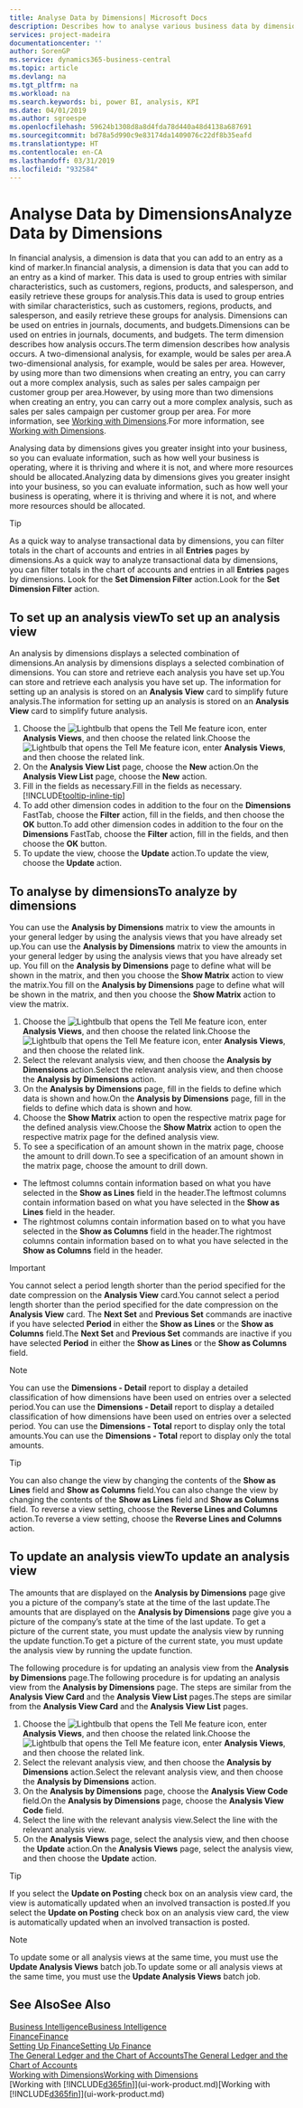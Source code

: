 ```yaml
---
title: Analyse Data by Dimensions| Microsoft Docs
description: Describes how to analyse various business data by dimensions.
services: project-madeira
documentationcenter: ''
author: SorenGP
ms.service: dynamics365-business-central
ms.topic: article
ms.devlang: na
ms.tgt_pltfrm: na
ms.workload: na
ms.search.keywords: bi, power BI, analysis, KPI
ms.date: 04/01/2019
ms.author: sgroespe
ms.openlocfilehash: 59624b1308d8a8d4fda78d440a48d4138a687691
ms.sourcegitcommit: bd78a5d990c9e83174da1409076c22df8b35eafd
ms.translationtype: HT
ms.contentlocale: en-CA
ms.lasthandoff: 03/31/2019
ms.locfileid: "932584"
---
```

#  <a name="analyze-data-by-dimensions"></a><span data-ttu-id="893d1-103">Analyse Data by Dimensions</span><span class="sxs-lookup"><span data-stu-id="893d1-103">Analyze Data by Dimensions</span></span>
<span data-ttu-id="893d1-104">In financial analysis, a dimension is data that you can add to an entry as a kind of marker.</span><span class="sxs-lookup"><span data-stu-id="893d1-104">In financial analysis, a dimension is data that you can add to an entry as a kind of marker.</span></span> <span data-ttu-id="893d1-105">This data is used to group entries with similar characteristics, such as customers, regions, products, and salesperson, and easily retrieve these groups for analysis.</span><span class="sxs-lookup"><span data-stu-id="893d1-105">This data is used to group entries with similar characteristics, such as customers, regions, products, and salesperson, and easily retrieve these groups for analysis.</span></span> <span data-ttu-id="893d1-106">Dimensions can be used on entries in journals, documents, and budgets.</span><span class="sxs-lookup"><span data-stu-id="893d1-106">Dimensions can be used on entries in journals, documents, and budgets.</span></span> <span data-ttu-id="893d1-107">The term dimension describes how analysis occurs.</span><span class="sxs-lookup"><span data-stu-id="893d1-107">The term dimension describes how analysis occurs.</span></span> <span data-ttu-id="893d1-108">A two-dimensional analysis, for example, would be sales per area.</span><span class="sxs-lookup"><span data-stu-id="893d1-108">A two-dimensional analysis, for example, would be sales per area.</span></span> <span data-ttu-id="893d1-109">However, by using more than two dimensions when creating an entry, you can carry out a more complex analysis, such as sales per sales campaign per customer group per area.</span><span class="sxs-lookup"><span data-stu-id="893d1-109">However, by using more than two dimensions when creating an entry, you can carry out a more complex analysis, such as sales per sales campaign per customer group per area.</span></span> <span data-ttu-id="893d1-110">For more information, see [Working with Dimensions](finance-dimensions.md).</span><span class="sxs-lookup"><span data-stu-id="893d1-110">For more information, see [Working with Dimensions](finance-dimensions.md).</span></span>

<span data-ttu-id="893d1-111">Analysing data by dimensions gives you greater insight into your business, so you can evaluate information, such as how well your business is operating, where it is thriving and where it is not, and where more resources should be allocated.</span><span class="sxs-lookup"><span data-stu-id="893d1-111">Analyzing data by dimensions gives you greater insight into your business, so you can evaluate information, such as how well your business is operating, where it is thriving and where it is not, and where more resources should be allocated.</span></span>

> [!TIP]
> <span data-ttu-id="893d1-112">As a quick way to analyse transactional data by dimensions, you can filter totals in the chart of accounts and entries in all **Entries** pages by dimensions.</span><span class="sxs-lookup"><span data-stu-id="893d1-112">As a quick way to analyze transactional data by dimensions, you can filter totals in the chart of accounts and entries in all **Entries** pages by dimensions.</span></span> <span data-ttu-id="893d1-113">Look for the **Set Dimension Filter** action.</span><span class="sxs-lookup"><span data-stu-id="893d1-113">Look for the **Set Dimension Filter** action.</span></span>

## <a name="to-set-up-an-analysis-view"></a><span data-ttu-id="893d1-114">To set up an analysis view</span><span class="sxs-lookup"><span data-stu-id="893d1-114">To set up an analysis view</span></span>  
<span data-ttu-id="893d1-115">An analysis by dimensions displays a selected combination of dimensions.</span><span class="sxs-lookup"><span data-stu-id="893d1-115">An analysis by dimensions displays a selected combination of dimensions.</span></span> <span data-ttu-id="893d1-116">You can store and retrieve each analysis you have set up.</span><span class="sxs-lookup"><span data-stu-id="893d1-116">You can store and retrieve each analysis you have set up.</span></span> <span data-ttu-id="893d1-117">The information for setting up an analysis is stored on an **Analysis View** card to simplify future analysis.</span><span class="sxs-lookup"><span data-stu-id="893d1-117">The information for setting up an analysis is stored on an **Analysis View** card to simplify future analysis.</span></span>  

1. <span data-ttu-id="893d1-118">Choose the ![Lightbulb that opens the Tell Me feature](media/ui-search/search_small.png "Tell me what you want to do") icon, enter **Analysis Views**, and then choose the related link.</span><span class="sxs-lookup"><span data-stu-id="893d1-118">Choose the ![Lightbulb that opens the Tell Me feature](media/ui-search/search_small.png "Tell me what you want to do") icon, enter **Analysis Views**, and then choose the related link.</span></span>  
2. <span data-ttu-id="893d1-119">On the **Analysis View List** page, choose the **New** action.</span><span class="sxs-lookup"><span data-stu-id="893d1-119">On the **Analysis View List** page, choose the **New** action.</span></span>
3. <span data-ttu-id="893d1-120">Fill in the fields as necessary.</span><span class="sxs-lookup"><span data-stu-id="893d1-120">Fill in the fields as necessary.</span></span> [!INCLUDE[tooltip-inline-tip](includes/tooltip-inline-tip_md.md)]
4. <span data-ttu-id="893d1-121">To add other dimension codes in addition to the four on the **Dimensions** FastTab, choose the **Filter** action, fill in the fields, and then choose the **OK** button.</span><span class="sxs-lookup"><span data-stu-id="893d1-121">To add other dimension codes in addition to the four on the **Dimensions** FastTab, choose the **Filter** action, fill in the fields, and then choose the **OK** button.</span></span>  
5. <span data-ttu-id="893d1-122">To update the view, choose the **Update** action.</span><span class="sxs-lookup"><span data-stu-id="893d1-122">To update the view, choose the **Update** action.</span></span>

## <a name="to-analyze-by-dimensions"></a><span data-ttu-id="893d1-123">To analyse by dimensions</span><span class="sxs-lookup"><span data-stu-id="893d1-123">To analyze by dimensions</span></span>
<span data-ttu-id="893d1-124">You can use the **Analysis by Dimensions** matrix to view the amounts in your general ledger by using the analysis views that you have already set up.</span><span class="sxs-lookup"><span data-stu-id="893d1-124">You can use the **Analysis by Dimensions** matrix to view the amounts in your general ledger by using the analysis views that you have already set up.</span></span> <span data-ttu-id="893d1-125">You fill on the **Analysis by Dimensions** page to define what will be shown in the matrix, and then you choose the **Show Matrix** action to view the matrix.</span><span class="sxs-lookup"><span data-stu-id="893d1-125">You fill on the **Analysis by Dimensions** page to define what will be shown in the matrix, and then you choose the **Show Matrix** action to view the matrix.</span></span>  

1. <span data-ttu-id="893d1-126">Choose the ![Lightbulb that opens the Tell Me feature](media/ui-search/search_small.png "Tell me what you want to do") icon, enter **Analysis Views**, and then choose the related link.</span><span class="sxs-lookup"><span data-stu-id="893d1-126">Choose the ![Lightbulb that opens the Tell Me feature](media/ui-search/search_small.png "Tell me what you want to do") icon, enter **Analysis Views**, and then choose the related link.</span></span>  
2. <span data-ttu-id="893d1-127">Select the relevant analysis view,  and then choose the **Analysis by Dimensions** action.</span><span class="sxs-lookup"><span data-stu-id="893d1-127">Select the relevant analysis view,  and then choose the **Analysis by Dimensions** action.</span></span>
3. <span data-ttu-id="893d1-128">On the **Analysis by Dimensions** page, fill in the fields to define which data is shown and how.</span><span class="sxs-lookup"><span data-stu-id="893d1-128">On the **Analysis by Dimensions** page, fill in the fields to define which data is shown and how.</span></span>
4. <span data-ttu-id="893d1-129">Choose the **Show Matrix** action to open the respective matrix page for the defined analysis view.</span><span class="sxs-lookup"><span data-stu-id="893d1-129">Choose the **Show Matrix** action to open the respective matrix page for the defined analysis view.</span></span>
5. <span data-ttu-id="893d1-130">To see a specification of an amount shown in the matrix page, choose the amount to drill down.</span><span class="sxs-lookup"><span data-stu-id="893d1-130">To see a specification of an amount shown in the matrix page, choose the amount to drill down.</span></span>  

- <span data-ttu-id="893d1-131">The leftmost columns contain information based on what you have selected in the **Show as Lines** field in the header.</span><span class="sxs-lookup"><span data-stu-id="893d1-131">The leftmost columns contain information based on what you have selected in the **Show as Lines** field in the header.</span></span>  
- <span data-ttu-id="893d1-132">The rightmost columns contain information based on to what you have selected in the **Show as Columns** field in the header.</span><span class="sxs-lookup"><span data-stu-id="893d1-132">The rightmost columns contain information based on to what you have selected in the **Show as Columns** field in the header.</span></span>

> [!IMPORTANT]  
>   <span data-ttu-id="893d1-133">You cannot select a period length shorter than the period specified for the date compression on the **Analysis View** card.</span><span class="sxs-lookup"><span data-stu-id="893d1-133">You cannot select a period length shorter than the period specified for the date compression on the **Analysis View** card.</span></span> <span data-ttu-id="893d1-134">The **Next Set** and **Previous Set** commands are inactive if you have selected **Period** in either the **Show as Lines** or the **Show as Columns** field.</span><span class="sxs-lookup"><span data-stu-id="893d1-134">The **Next Set** and **Previous Set** commands are inactive if you have selected **Period** in either the **Show as Lines** or the **Show as Columns** field.</span></span>  

> [!NOTE]  
>   <span data-ttu-id="893d1-135">You can use the **Dimensions - Detail** report to display a detailed classification of how dimensions have been used on entries over a selected period.</span><span class="sxs-lookup"><span data-stu-id="893d1-135">You can use the **Dimensions - Detail** report to display a detailed classification of how dimensions have been used on entries over a selected period.</span></span> <span data-ttu-id="893d1-136">You can use the **Dimensions - Total** report to display only the total amounts.</span><span class="sxs-lookup"><span data-stu-id="893d1-136">You can use the **Dimensions - Total** report to display only the total amounts.</span></span>  

> [!TIP]  
>   <span data-ttu-id="893d1-137">You can also change the view by changing the contents of the **Show as Lines** field and **Show as Columns** field.</span><span class="sxs-lookup"><span data-stu-id="893d1-137">You can also change the view by changing the contents of the **Show as Lines** field and **Show as Columns** field.</span></span> <span data-ttu-id="893d1-138">To reverse a view setting, choose the **Reverse Lines and Columns** action.</span><span class="sxs-lookup"><span data-stu-id="893d1-138">To reverse a view setting, choose the **Reverse Lines and Columns** action.</span></span>

## <a name="to-update-an-analysis-view"></a><span data-ttu-id="893d1-139">To update an analysis view</span><span class="sxs-lookup"><span data-stu-id="893d1-139">To update an analysis view</span></span>  
<span data-ttu-id="893d1-140">The amounts that are displayed on the **Analysis by Dimensions** page give you a picture of the company’s state at the time of the last update.</span><span class="sxs-lookup"><span data-stu-id="893d1-140">The amounts that are displayed on the **Analysis by Dimensions** page give you a picture of the company’s state at the time of the last update.</span></span> <span data-ttu-id="893d1-141">To get a picture of the current state, you must update the analysis view by running the update function.</span><span class="sxs-lookup"><span data-stu-id="893d1-141">To get a picture of the current state, you must update the analysis view by running the update function.</span></span>

<span data-ttu-id="893d1-142">The following procedure is for updating an analysis view from the **Analysis by Dimensions** page.</span><span class="sxs-lookup"><span data-stu-id="893d1-142">The following procedure is for updating an analysis view from the **Analysis by Dimensions** page.</span></span> <span data-ttu-id="893d1-143">The steps are similar from the **Analysis View Card** and the **Analysis View List** pages.</span><span class="sxs-lookup"><span data-stu-id="893d1-143">The steps are similar from the **Analysis View Card** and the **Analysis View List** pages.</span></span>  

1. <span data-ttu-id="893d1-144">Choose the ![Lightbulb that opens the Tell Me feature](media/ui-search/search_small.png "Tell me what you want to do") icon, enter **Analysis Views**, and then choose the related link.</span><span class="sxs-lookup"><span data-stu-id="893d1-144">Choose the ![Lightbulb that opens the Tell Me feature](media/ui-search/search_small.png "Tell me what you want to do") icon, enter **Analysis Views**, and then choose the related link.</span></span>
2. <span data-ttu-id="893d1-145">Select the relevant analysis view,  and then choose the **Analysis by Dimensions** action.</span><span class="sxs-lookup"><span data-stu-id="893d1-145">Select the relevant analysis view,  and then choose the **Analysis by Dimensions** action.</span></span>
2. <span data-ttu-id="893d1-146">On the **Analysis by Dimensions** page, choose the **Analysis View Code** field.</span><span class="sxs-lookup"><span data-stu-id="893d1-146">On the **Analysis by Dimensions** page, choose the **Analysis View Code** field.</span></span>  
3. <span data-ttu-id="893d1-147">Select the line with the relevant analysis view.</span><span class="sxs-lookup"><span data-stu-id="893d1-147">Select the line with the relevant analysis view.</span></span>  
4. <span data-ttu-id="893d1-148">On the **Analysis Views** page, select the analysis view, and then choose the **Update** action.</span><span class="sxs-lookup"><span data-stu-id="893d1-148">On the **Analysis Views** page, select the analysis view, and then choose the **Update** action.</span></span>  

> [!TIP]  
>   <span data-ttu-id="893d1-149">If you select the **Update on Posting** check box on an analysis view card, the view is automatically updated when an involved transaction is posted.</span><span class="sxs-lookup"><span data-stu-id="893d1-149">If you select the **Update on Posting** check box on an analysis view card, the view is automatically updated when an involved transaction is posted.</span></span>

> [!NOTE]  
>   <span data-ttu-id="893d1-150">To update some or all analysis views at the same time, you must use the **Update Analysis Views** batch job.</span><span class="sxs-lookup"><span data-stu-id="893d1-150">To update some or all analysis views at the same time, you must use the **Update Analysis Views** batch job.</span></span>  

## <a name="see-also"></a><span data-ttu-id="893d1-151">See Also</span><span class="sxs-lookup"><span data-stu-id="893d1-151">See Also</span></span>
[<span data-ttu-id="893d1-152">Business Intelligence</span><span class="sxs-lookup"><span data-stu-id="893d1-152">Business Intelligence</span></span>](bi.md)  
[<span data-ttu-id="893d1-153">Finance</span><span class="sxs-lookup"><span data-stu-id="893d1-153">Finance</span></span>](finance.md)  
[<span data-ttu-id="893d1-154">Setting Up Finance</span><span class="sxs-lookup"><span data-stu-id="893d1-154">Setting Up Finance</span></span>](finance-setup-finance.md)  
[<span data-ttu-id="893d1-155">The General Ledger and the Chart of Accounts</span><span class="sxs-lookup"><span data-stu-id="893d1-155">The General Ledger and the Chart of Accounts</span></span>](finance-general-ledger.md)  
[<span data-ttu-id="893d1-156">Working with Dimensions</span><span class="sxs-lookup"><span data-stu-id="893d1-156">Working with Dimensions</span></span>](finance-dimensions.md)  
<span data-ttu-id="893d1-157">[Working with [!INCLUDE[d365fin](includes/d365fin_md.md)]](ui-work-product.md)</span><span class="sxs-lookup"><span data-stu-id="893d1-157">[Working with [!INCLUDE[d365fin](includes/d365fin_md.md)]](ui-work-product.md)</span></span>  

